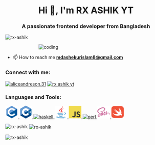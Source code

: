 <h1 align="center">Hi 👋, I'm RX ASHIK YT</h1>
<h3 align="center">A passionate frontend developer from Bangladesh</h3>

<p align="left"> <img src="https://komarev.com/ghpvc/?username=rx-ashik&label=Profile%20views&color=0e75b6&style=flat" alt="rx-ashik" /> </p>
<img align="right" alt="coding" width="400" src="https://thumbs.gfycat.com/DelayedEmotionalAustrianpinscher-size_restricted.gif
<p align="left"> <a href="https://twitter.com/" target="blank"><img src="https://img.shields.io/twitter/follow/?logo=twitter&style=for-the-badge" alt="" /></a> </p>

- 📫 How to reach me **mdashekurislam8@gmail.com**

<h3 align="left">Connect with me:</h3>
<p align="left">
<a href="https://fb.com/aliceandreson.31" target="blank"><img align="center" src="https://raw.githubusercontent.com/rahuldkjain/github-profile-readme-generator/master/src/images/icons/Social/facebook.svg" alt="aliceandreson.31" height="30" width="40" /></a>
<a href="https://www.youtube.com/c/rx ashik yt" target="blank"><img align="center" src="https://raw.githubusercontent.com/rahuldkjain/github-profile-readme-generator/master/src/images/icons/Social/youtube.svg" alt="rx ashik yt" height="30" width="40" /></a>
</p>

<h3 align="left">Languages and Tools:</h3>
<p align="left"> <a href="https://www.cprogramming.com/" target="_blank" rel="noreferrer"> <img src="https://raw.githubusercontent.com/devicons/devicon/master/icons/c/c-original.svg" alt="c" width="40" height="40"/> </a> <a href="https://www.w3schools.com/cpp/" target="_blank" rel="noreferrer"> <img src="https://raw.githubusercontent.com/devicons/devicon/master/icons/cplusplus/cplusplus-original.svg" alt="cplusplus" width="40" height="40"/> </a> <a href="https://www.haskell.org/" target="_blank" rel="noreferrer"> <img src="https://upload.wikimedia.org/wikipedia/commons/1/1c/Haskell-Logo.svg" alt="haskell" width="40" height="40"/> </a> <a href="https://www.java.com" target="_blank" rel="noreferrer"> <img src="https://raw.githubusercontent.com/devicons/devicon/master/icons/java/java-original.svg" alt="java" width="40" height="40"/> </a> <a href="https://developer.mozilla.org/en-US/docs/Web/JavaScript" target="_blank" rel="noreferrer"> <img src="https://raw.githubusercontent.com/devicons/devicon/master/icons/javascript/javascript-original.svg" alt="javascript" width="40" height="40"/> </a> <a href="https://www.perl.org/" target="_blank" rel="noreferrer"> <img src="https://api.iconify.design/logos-perl.svg" alt="perl" width="40" height="40"/> </a> <a href="https://sass-lang.com" target="_blank" rel="noreferrer"> <img src="https://raw.githubusercontent.com/devicons/devicon/master/icons/sass/sass-original.svg" alt="sass" width="40" height="40"/> </a> <a href="https://developer.apple.com/swift/" target="_blank" rel="noreferrer"> <img src="https://raw.githubusercontent.com/devicons/devicon/master/icons/swift/swift-original.svg" alt="swift" width="40" height="40"/> </a> </p>

<p><img align="left" src="https://github-readme-stats.vercel.app/api/top-langs?username=rx-ashik&show_icons=true&locale=en&layout=compact" alt="rx-ashik" /></p>

<p>&nbsp;<img align="center" src="https://github-readme-stats.vercel.app/api?username=rx-ashik&show_icons=true&locale=en" alt="rx-ashik" /></p>

<p><img align="center" src="https://github-readme-streak-stats.herokuapp.com/?user=rx-ashik&" alt="rx-ashik" /></p>
